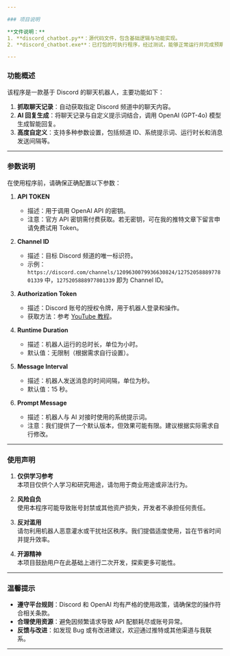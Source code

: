 ```yaml
---

### 项目说明

**文件说明：**
1. **discord_chatbot.py**：源代码文件，包含基础逻辑与功能实现。
2. **discord_chatbot.exe**：已打包的可执行程序，经过测试，能够正常运行并完成预期功能。

---
```


### 功能概述
该程序是一款基于 Discord 的聊天机器人，主要功能如下：
1. **抓取聊天记录**：自动获取指定 Discord 频道中的聊天内容。
2. **AI 回复生成**：将聊天记录与自定义提示词结合，调用 OpenAI (GPT-4o) 模型生成智能回复。
3. **高度自定义**：支持多种参数设置，包括频道 ID、系统提示词、运行时长和消息发送间隔等。

---

### 参数说明

在使用程序前，请确保正确配置以下参数：

1. **API TOKEN**  
   - 描述：用于调用 OpenAI API 的密钥。  
   - 注意：官方 API 密钥需付费获取。若无密钥，可在我的推特文章下留言申请免费试用 Token。

2. **Channel ID**  
   - 描述：目标 Discord 频道的唯一标识符。  
   - 示例：`https://discord.com/channels/1209630079936630824/1275205888977801339` 中，`1275205888977801339` 即为 Channel ID。

3. **Authorization Token**  
   - 描述：Discord 账号的授权令牌，用于机器人登录和操作。  
   - 获取方法：参考 [YouTube 教程](https://www.youtube.com/watch?v=deIxT4J-cCk)。

4. **Runtime Duration**  
   - 描述：机器人运行的总时长，单位为小时。  
   - 默认值：无限制（根据需求自行设置）。

5. **Message Interval**  
   - 描述：机器人发送消息的时间间隔，单位为秒。  
   - 默认值：15 秒。

6. **Prompt Message**  
   - 描述：机器人与 AI 对接时使用的系统提示词。  
   - 注意：我们提供了一个默认版本，但效果可能有限。建议根据实际需求自行修改。

---

### 使用声明

1. **仅供学习参考**  
   本项目仅供个人学习和研究用途，请勿用于商业用途或非法行为。

2. **风险自负**  
   使用本程序可能导致账号封禁或其他资产损失，开发者不承担任何责任。

3. **反对滥用**  
   请勿利用机器人恶意灌水或干扰社区秩序。我们提倡适度使用，旨在节省时间并提升效率。

4. **开源精神**  
   本项目鼓励用户在此基础上进行二次开发，探索更多可能性。

---

### 温馨提示

- **遵守平台规则**：Discord 和 OpenAI 均有严格的使用政策，请确保您的操作符合相关条款。
- **合理使用资源**：避免因频繁请求导致 API 配额耗尽或账号异常。
- **反馈与改进**：如发现 Bug 或有改进建议，欢迎通过推特或其他渠道与我联系。

---
